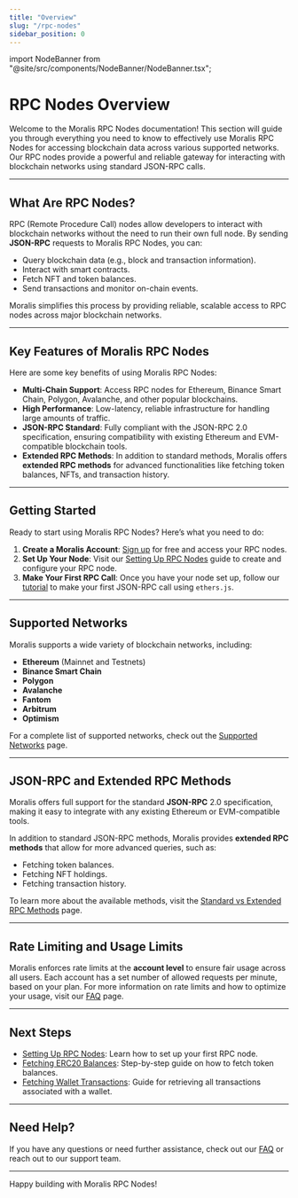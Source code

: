 ```yaml
---
title: "Overview"
slug: "/rpc-nodes"
sidebar_position: 0
---
```


import NodeBanner from "@site/src/components/NodeBanner/NodeBanner.tsx";

# RPC Nodes Overview

Welcome to the Moralis RPC Nodes documentation! This section will guide you through everything you need to know to effectively use Moralis RPC Nodes for accessing blockchain data across various supported networks. Our RPC nodes provide a powerful and reliable gateway for interacting with blockchain networks using standard JSON-RPC calls.

---

## What Are RPC Nodes?

RPC (Remote Procedure Call) nodes allow developers to interact with blockchain networks without the need to run their own full node. By sending **JSON-RPC** requests to Moralis RPC Nodes, you can:

- Query blockchain data (e.g., block and transaction information).
- Interact with smart contracts.
- Fetch NFT and token balances.
- Send transactions and monitor on-chain events.

Moralis simplifies this process by providing reliable, scalable access to RPC nodes across major blockchain networks.

---

## Key Features of Moralis RPC Nodes

Here are some key benefits of using Moralis RPC Nodes:

- **Multi-Chain Support**: Access RPC nodes for Ethereum, Binance Smart Chain, Polygon, Avalanche, and other popular blockchains.
- **High Performance**: Low-latency, reliable infrastructure for handling large amounts of traffic.
- **JSON-RPC Standard**: Fully compliant with the JSON-RPC 2.0 specification, ensuring compatibility with existing Ethereum and EVM-compatible blockchain tools.
- **Extended RPC Methods**: In addition to standard methods, Moralis offers **extended RPC methods** for advanced functionalities like fetching token balances, NFTs, and transaction history.

---

## Getting Started

Ready to start using Moralis RPC Nodes? Here’s what you need to do:

1. **Create a Moralis Account**: [Sign up](https://admin.moralis.io/) for free and access your RPC nodes.
2. **Set Up Your Node**: Visit our [Setting Up RPC Nodes](./get-your-node-api-key) guide to create and configure your RPC node.
3. **Make Your First RPC Call**: Once you have your node set up, follow our [tutorial](./make-your-first-rpc-call) to make your first JSON-RPC call using `ethers.js`.

---

## Supported Networks

Moralis supports a wide variety of blockchain networks, including:

- **Ethereum** (Mainnet and Testnets)
- **Binance Smart Chain**
- **Polygon**
- **Avalanche**
- **Fantom**
- **Arbitrum**
- **Optimism**

For a complete list of supported networks, check out the [Supported Networks](./supported-networks) page.

---

## JSON-RPC and Extended RPC Methods

Moralis offers full support for the standard **JSON-RPC** 2.0 specification, making it easy to integrate with any existing Ethereum or EVM-compatible tools.

In addition to standard JSON-RPC methods, Moralis provides **extended RPC methods** that allow for more advanced queries, such as:

- Fetching token balances.
- Fetching NFT holdings.
- Fetching transaction history.

To learn more about the available methods, visit the [Standard vs Extended RPC Methods](./rpc-methods) page.

---

## Rate Limiting and Usage Limits

Moralis enforces rate limits at the **account level** to ensure fair usage across all users. Each account has a set number of allowed requests per minute, based on your plan. For more information on rate limits and how to optimize your usage, visit our [FAQ](/rpc-faqs) page.

---

## Next Steps

- [Setting Up RPC Nodes](./get-your-node-api-key): Learn how to set up your first RPC node.
- [Fetching ERC20 Balances](./tutorials/fetching-erc20-token-balances): Step-by-step guide on how to fetch token balances.
- [Fetching Wallet Transactions](./tutorials/fetching-wallet-transactions): Guide for retrieving all transactions associated with a wallet.

---

## Need Help?

If you have any questions or need further assistance, check out our [FAQ](/rpc-faqs) or reach out to our support team.

---

Happy building with Moralis RPC Nodes!
